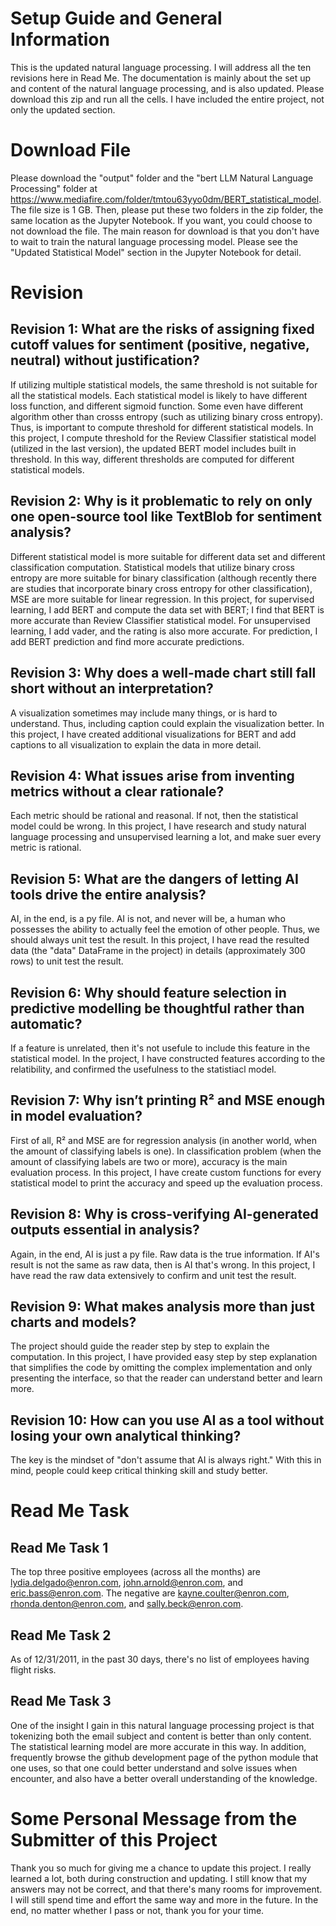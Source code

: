 # Setup Guide and General Information
This is the updated natural language processing. I will address all the ten revisions here in Read Me. The documentation is mainly about the set up and content of the natural language processing, and is also updated. Please download this zip and run all the cells. I have included the entire project, not only the updated section.

# Download File
Please download the "output" folder and the "bert LLM Natural Language Processing" folder at https://www.mediafire.com/folder/tmtou63yyo0dm/BERT_statistical_model. The file size is 1 GB. Then, please put these two folders in the zip folder, the same location as the Jupyter Notebook. If you want, you could choose to not download the file. The main reason for download is that you don't have to wait to train the natural language processing model. Please see the "Updated Statistical Model" section in the Jupyter Notebook for detail.

# Revision

## Revision 1: What are the risks of assigning fixed cutoff values for sentiment (positive, negative, neutral) without justification?
If utilizing multiple statistical models, the same threshold is not suitable for all the statistical models. Each statistical model is likely to have different loss function, and different sigmoid function. Some even have different algorithm other than crosss entropy (such as utilizing binary cross entropy). Thus, is important to compute threshold for different statistical models. In this project, I compute threshold for the Review Classifier statistical model (utilized in the last version), the updated BERT model includes built in threshold. In this way, different thresholds are computed for different statistical models.

## Revision 2: Why is it problematic to rely on only one open-source tool like TextBlob for sentiment analysis?
Different statistical model is more suitable for different data set and different classification computation. Statistical models that utilize binary cross entropy are more suitable for binary classification (although recently there are studies that incorporate binary cross entropy for other classification), MSE are more suitable for linear regression. In this project, for supervised learning, I add BERT and compute the data set with BERT; I find that BERT is more accurate than Review Classifier statistical model. For unsupervised learning, I add vader, and the rating is also more accurate. For prediction, I add BERT prediction and find more accurate predictions.

## Revision 3: Why does a well-made chart still fall short without an interpretation?
A visualization sometimes may include many things, or is hard to understand. Thus, including caption could explain the visualization better. In this project, I have created additional visualizations for BERT and add captions to all visualization to explain the data in more detail.

## Revision 4: What issues arise from inventing metrics without a clear rationale?
Each metric should be rational and reasonal. If not, then the statistical model could be wrong. In this project, I have research and study natural language processing and unsupervised learning a lot, and make suer every metric is rational.

## Revision 5: What are the dangers of letting AI tools drive the entire analysis?
AI, in the end, is a py file. AI is not, and never will be, a human who possesses the ability to actually feel the emotion of other people. Thus, we should always unit test the result. In this project, I have read the resulted data (the "data" DataFrame in the project) in details (approximately 300 rows) to unit test the result.

## Revision 6: Why should feature selection in predictive modelling be thoughtful rather than automatic?
If a feature is unrelated, then it's not usefule to include this feature in the statistical model. In the project, I have constructed features according to the relatibility, and confirmed the usefulness to the statistiacl model. 

## Revision 7: Why isn’t printing R² and MSE enough in model evaluation?
First of all, R² and MSE are for regression analysis (in another world, when the amount of classifying labels is one). In classification problem (when the amount of classifying labels are two or more), accuracy is the main evaluation process. In this project, I have create custom functions for every statistical model to print the accuracy and speed up the evaluation process.

## Revision 8: Why is cross-verifying AI-generated outputs essential in analysis?
Again, in the end, AI is just a py file. Raw data is the true information. If AI's result is not the same as raw data, then is AI that's wrong. In this project, I have read the raw data extensively to confirm and unit test the result.

## Revision 9: What makes analysis more than just charts and models?
The project should guide the reader step by step to explain the computation. In this project, I have provided easy step by step explanation that simplifies the code by omitting the complex implementation and only presenting the interface, so that the reader can understand better and learn more.

## Revision 10: How can you use AI as a tool without losing your own analytical thinking?
The key is the mindset of "don't assume that AI is always right." With this in mind, people could keep critical thinking skill and study better.

# Read Me Task

## Read Me Task 1
The top three positive employees (across all the months) are lydia.delgado@enron.com, john.arnold@enron.com, and eric.bass@enron.com. The negative are kayne.coulter@enron.com, rhonda.denton@enron.com, and sally.beck@enron.com.

## Read Me Task 2
As of 12/31/2011, in the past 30 days, there's no list of employees having flight risks.

## Read Me Task 3
One of the insight I gain in this natural language processing project is that tokenizing both the email subject and content is better than only content. The statistical learning model are more accurate in this way. In addition, frequently browse the github development page of the python module that one uses, so that one could better understand and solve issues when encounter, and also have a better overall understanding of the knowledge.

# Some Personal Message from the Submitter of this Project
Thank you so much for giving me a chance to update this project. I really learned a lot, both during construction and updating. I still know that my answers may not be correct, and that there's many rooms for improvement. I will still spend time and effort the same way and more in the future. In the end, no matter whether I pass or not, thank you for your time.